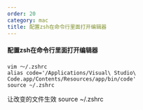 ```yaml
---
order: 20
category: mac
title: 配置zsh在命令行里面打开编辑器
---
```


#### 配置zsh在命令行里面打开编辑器
```
vim ～/.zshrc
alias code='/Applications/Visual\ Studio\ Code.app/Contents/Resources/app/bin/code'
source ~/.zshrc
```

让改变的文件生效
source ~/.zshrc
